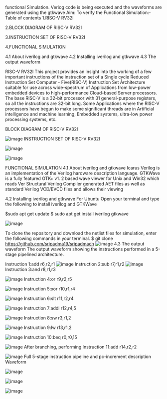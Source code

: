functional Simulation. Veriog code is being executed and the waveforms are generated using the gtkwave Aim: To verify the Functional Simulation:- Table of contents 1.RISC-V RV32I

2.BLOCK DIAGRAM OF RISC-V RV32I

3.INSTRUCTION SET OF RISC-V RV32I

4.FUNCTIONAL SIMULATION

4.1 About iverilog and gtkwave 4.2 Installing iverilog and gtkwave 4.3 The output waveform

RISC-V RV32I This project provides an insight into the working of a few important instructions of the instruction set of a Single cycle Reduced Instruction Set Computer - Five(RISC-V) Instruction Set Architecture suitable for use across wide-spectrum of Applications from low-power embedded devices to high-performance Cloud-based Server processors. The base RISC-V is a 32-bit processor with 31 general-purpose registers, so all the instructions are 32-bit long. Some Applications where the RISC-V processors have begun to make some significant threads are in Artificial intelligence and machine learning, Embedded systems, ultra-low power processing systems, etc.

BLOCK DIAGRAM OF RISC-V RV32I 

![image](https://github.com/sripadma19/sripadmach/assets/161410141/97e19623-c7d3-46d5-9904-1742d1159628)
INSTRUCTION SET OF RISC-V RV32I 





![image](https://github.com/sripadma19/sripadmach/assets/161410141/dff82442-57a7-4dba-9e4b-1ded6bca5cf5)

![image](https://github.com/sripadma19/sripadmach/assets/161410141/b687a06c-e3b5-463f-8016-3248303d9c99)



FUNCTIONAL SIMULATION 4.1 About iverilog and gtkwave Icarus Verilog is an implementation of the Verilog hardware description language. GTKWave is a fully featured GTK+ v1. 2 based wave viewer for Unix and Win32 which reads Ver Structural Verilog Compiler generated AET files as well as standard Verilog VCD/EVCD files and allows their viewing

4.2 Installing iverilog and gtkwave For Ubuntu Open your terminal and type the following to install iverilog and GTKWave

$sudo apt get update $ sudo apt get install iverilog gtkwave

![image](https://github.com/sripadma19/sripadmach/assets/161410141/b40038c3-9829-4e2a-929a-e1d9c9ee0243)

To clone the repository and download the netlist files for simulation, enter the following commands in your terminal. $ git clone https://github.com/sripadma19/sripadmach
![image](https://github.com/sripadma19/sripadmach/assets/161410141/c8f232af-1544-44a7-880f-d0b06791963e)
4.3 The output waveform The output waveform showing the instructions performed in a 5-stage pipelined architecture.

Instruction 1:add r6,r2,r1
![image](https://github.com/sripadma19/sripadmach/assets/161410141/d5fb6c5f-3b2b-44ca-89d9-4ba408ca083a)
Instruction 2:sub r7,r1,r2
![image](https://github.com/sripadma19/sripadmach/assets/161410141/dd408711-c17d-4de4-8422-cfb73dbcae20)
Instruction 3:and r8,r1,r3

![image](https://github.com/sripadma19/sripadmach/assets/161410141/ab1b6873-b25a-4bb8-abbc-b1735099281e)
Instruction 4:or r9,r2,r5

![image](https://github.com/sripadma19/sripadmach/assets/161410141/e7a9492f-5ef7-4866-858d-425462ff93f3)
Instruction 5:xor r10,r1,r4 

![image](https://github.com/sripadma19/sripadmach/assets/161410141/6f27e3bb-49ec-4934-af8d-ecad1596c767)
Instruction 6:slt r11,r2,r4 

![image](https://github.com/sripadma19/sripadmach/assets/161410141/de69ae02-c550-4e86-9113-1e18ff8fe9d4)
Instruction 7:addi r12,r4,5 

![image](https://github.com/sripadma19/sripadmach/assets/161410141/91029556-bf72-4eb9-9d9e-2efb5751b804)
Instruction 8:sw r3,r1,2 

![image](https://github.com/sripadma19/sripadmach/assets/161410141/b1f5ffa2-6628-4d24-8371-f06f83fdfd5b)
Instruction 9:lw r13,r1,2

![image](https://github.com/sripadma19/sripadmach/assets/161410141/16374fe7-66c5-43e8-a25e-821b026f8742)
Instruction 10:beq r0,r0,15 

![image](https://github.com/sripadma19/sripadmach/assets/161410141/b88f5c0d-5ffe-4c04-8215-9311f8b8df16)
After branching, performing Instruction 11:add r14,r2,r2 

![image](https://github.com/sripadma19/sripadmach/assets/161410141/16ee8caa-7ccd-426b-9e7f-11154851f955)
Full 5-stage instruction pipeline and pc-increment description Waveform 

![image](https://github.com/sripadma19/sripadmach/assets/161410141/ec4f4c14-cf3a-41d6-abfb-bd2648f04fb9)

![image](https://github.com/sripadma19/sripadmach/assets/161410141/dd300224-cd0a-4a4b-91df-66770fae5144)

![image](https://github.com/sripadma19/sripadmach/assets/161410141/c2ae1098-0755-41c1-8891-ff2d7a333978)

















